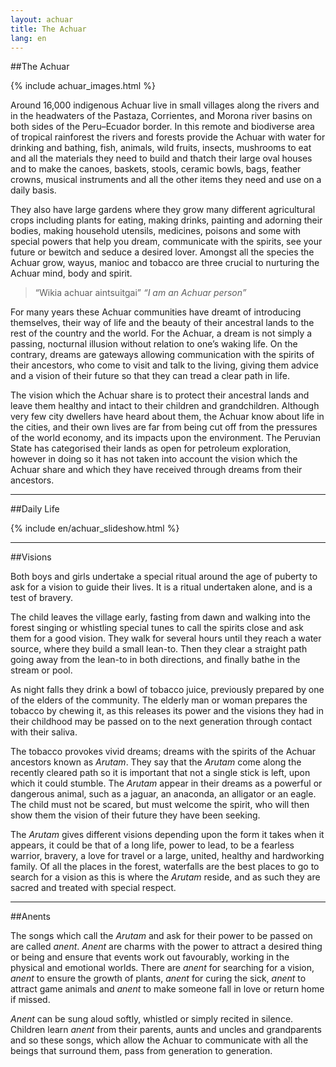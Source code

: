 ```yaml
---
layout: achuar
title: The Achuar
lang: en
---
```


##The Achuar

{% include achuar_images.html %}

Around 16,000 indigenous Achuar live in small villages along the rivers and in the headwaters of the Pastaza, Corrientes, and Morona river basins on both sides of the Peru–Ecuador border. In this remote and biodiverse area of tropical rainforest the rivers and forests provide the Achuar with water for drinking and bathing, fish, animals, wild fruits, insects, mushrooms to eat and all the materials they need to build and thatch their large oval houses and to make the canoes, baskets, stools, ceramic bowls, bags, feather crowns, musical instruments and all the other items they need and use on a daily basis.

They also have large gardens where they grow many different agricultural crops including plants for eating, making drinks, painting and adorning their bodies, making household utensils, medicines, poisons and some with special powers that help you dream, communicate with the spirits, see your future or bewitch and seduce a desired lover. Amongst all the species the Achuar grow, wayus, manioc and tobacco are three crucial to nurturing the Achuar mind, body and spirit.

> “Wikia achuar aintsuitgai”
>  <cite>“I am an Achuar person”</cite>

For many years these Achuar communities have dreamt of introducing themselves, their way of life and the beauty of their ancestral lands to the rest of the country and the world. For the Achuar, a dream is not simply a passing, nocturnal illusion without relation to one’s waking life. On the contrary, dreams are gateways allowing communication with the spirits of their ancestors, who come to visit and talk to the living, giving them advice and a vision of their future so that they can tread a clear path in life.

The vision which the Achuar share is to protect their ancestral lands and leave them healthy and intact to their children and grandchildren. Although very few city dwellers have heard about them, the Achuar know about life in the cities, and their own lives are far from being cut off from the pressures of the world economy, and its impacts upon the environment. The Peruvian State has categorised their lands as open for petroleum exploration, however in doing so it has not taken into account the vision which the Achuar share and which they have received through dreams from their ancestors.

---

##Daily Life

{% include en/achuar_slideshow.html %}

---

##Visions

Both boys and girls undertake a special ritual around the age of puberty to ask for a vision to guide their lives. It is a ritual undertaken alone, and is a test of bravery.

The child leaves the village early, fasting from dawn and walking into the forest singing or whistling special tunes to call the spirits close and ask them for a good vision. They walk for several hours until they reach a water source, where they build a small lean-to. Then they clear a straight path going away from the lean-to in both directions, and finally bathe in the stream or pool.

As night falls they drink a bowl of tobacco juice, previously prepared by one of the elders of the community. The elderly man or woman prepares the tobacco by chewing it, as this releases its power and the visions they had in their childhood may be passed on to the next generation through contact with their saliva.

The tobacco provokes vivid dreams; dreams with the spirits of the Achuar ancestors known as *Arutam*. They say that the *Arutam* come along the recently cleared path so it is important that not a single stick is left, upon which it could stumble. The *Arutam* appear in their dreams as a powerful or dangerous animal, such as a jaguar, an anaconda, an alligator or an eagle. The child must not be scared, but must welcome the spirit, who will then show them the vision of their future they have been seeking.

The *Arutam* gives different visions depending upon the form it takes when it appears, it could be that of a long life, power to lead, to be a fearless warrior, bravery, a love for travel or a large, united, healthy and hardworking family. Of all the places in the forest, waterfalls are the best places to go to search for a vision as this is where the *Arutam* reside, and as such they are sacred and treated with special respect.

---

##Anents

The songs which call the *Arutam* and ask for their power to be passed on are called *anent*. *Anent* are charms with the power to attract a desired thing or being and ensure that events work out favourably, working in the physical and emotional worlds. There are *anent* for searching for a vision, *anent* to ensure the growth of plants, *anent* for curing the sick, *anent* to attract game animals and *anent* to make someone fall in love or return home if missed.

*Anent* can be sung aloud softly, whistled or simply recited in silence. Children learn *anent* from their parents, aunts and uncles and grandparents and so these songs, which allow the Achuar to communicate with all the beings that surround them, pass from generation to generation.
